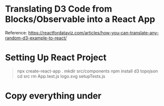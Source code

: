 # Translating D3 Code from Blocks/Observable into a React App
Reference: https://reactfordataviz.com/articles/how-you-can-translate-any-random-d3-example-to-react/

# Setting Up React Project
> npx create-react-app .
> mkdir src/components
> npm install d3 topojson
> cd src
> rm App.test.js logo.svg setupTests.js

# Copy everything under <Style> tag into App.css
# Create a component called USCongressionalDistricts
> touch src/components/USCongressionalDistricts.js
